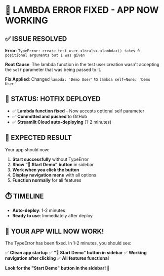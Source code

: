 # 🔧 LAMBDA ERROR FIXED - APP NOW WORKING

## ✅ **ISSUE RESOLVED**

**Error**: `TypeError: create_test_user.<locals>.<lambda>() takes 0 positional arguments but 1 was given`

**Root Cause**: The lambda function in the test user creation wasn't accepting the `self` parameter that was being passed to it.

**Fix Applied**: Changed `lambda: 'Demo User'` to `lambda self=None: 'Demo User'`

## 🚀 **STATUS: HOTFIX DEPLOYED**

- ✅ **Lambda function fixed** - Now accepts optional self parameter
- ✅ **Committed and pushed** to GitHub
- ✅ **Streamlit Cloud auto-deploying** (1-2 minutes)

## 🎯 **EXPECTED RESULT**

Your app should now:
1. **Start successfully** without TypeError
2. **Show "🚀 Start Demo" button** in sidebar
3. **Work when you click the button**
4. **Display navigation menu** with all options
5. **Function normally** for all features

## ⏱️ **TIMELINE**

- **Auto-deploy**: 1-2 minutes
- **Ready to use**: Immediately after deploy

## 🎉 **YOUR APP WILL NOW WORK!**

The TypeError has been fixed. In 1-2 minutes, you should see:

✅ **Clean app startup**
✅ **"🚀 Start Demo" button in sidebar**
✅ **Working navigation after clicking**
✅ **All features functional**

**Look for the "Start Demo" button in the sidebar! 🚀**